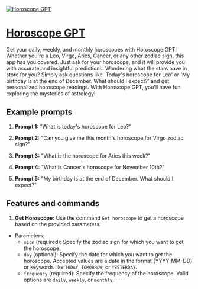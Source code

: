 [![Horoscope GPT](https://files.oaiusercontent.com/file-KBVxMJsi9almcXCejd2KgGVR?se=2123-10-17T02%3A49%3A30Z&sp=r&sv=2021-08-06&sr=b&rscc=max-age%3D31536000%2C%20immutable&rscd=attachment%3B%20filename%3D8ed59f0b-3fff-4f64-972a-f746fcfa3ad8.png&sig=Nna49PZ3INmt6UVI31BIrA1TutikNxsTF//Dt8JxpR0%3D)](https://chat.openai.com/g/g-wfHJpRSMm-horoscope-gpt)

# [Horoscope GPT](https://chat.openai.com/g/g-wfHJpRSMm-horoscope-gpt)

Get your daily, weekly, and monthly horoscopes with Horoscope GPT! Whether you're a Leo, Virgo, Aries, Cancer, or any other zodiac sign, this app has you covered. Just ask for your horoscope, and it will provide you with accurate and insightful predictions. Wondering what the stars have in store for you? Simply ask questions like 'Today's horoscope for Leo' or 'My birthday is at the end of December. What should I expect?' and get personalized horoscope readings. With Horoscope GPT, you'll have fun exploring the mysteries of astrology!

## Example prompts

1. **Prompt 1:** "What is today's horoscope for Leo?"

2. **Prompt 2:** "Can you give me this month's horoscope for Virgo zodiac sign?"

3. **Prompt 3:** "What is the horoscope for Aries this week?"

4. **Prompt 4:** "What is Cancer's horoscope for November 10th?"

5. **Prompt 5:** "My birthday is at the end of December. What should I expect?"

## Features and commands

1. **Get Horoscope:** Use the command `Get horoscope` to get a horoscope based on the provided parameters.
  - Parameters:
    - `sign` (required): Specify the zodiac sign for which you want to get the horoscope.
    - `day` (optional): Specify the date for which you want to get the horoscope. Accepted values are a date in the format (YYYY-MM-DD) or keywords like `TODAY`, `TOMORROW`, or `YESTERDAY`.
    - `frequency` (required): Specify the frequency of the horoscope. Valid options are `daily`, `weekly`, or `monthly`.